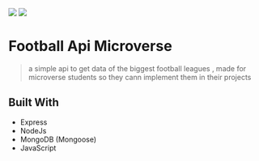 ![](https://komarev.com/ghpvc/?username=football-api-microverse&label=API+Views&color=red) ![](https://img.shields.io/badge/Microverse-blueviolet)

# Football Api Microverse

> a simple api to get data of the biggest football leagues , made for microverse students so they cann implement them in their projects

## Built With

- Express
- NodeJs
- MongoDB (Mongoose)
- JavaScript
